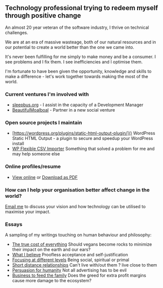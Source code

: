 ## Technology professional trying to redeem myself through positive change

An almost 20 year veteran of the software industry, I thrive on technical challenges. 

We are at an era of massive wasteage, both of our natural resources and in our potential to create a world better than the one we came into.  

It's never been fulfilling for me simply to make money and be a consumer. I see problems and I fix them. I see inefficiencies and I optimise them.

I'm fortunate to have been given the opportunity, knowledge and skills to make a difference - let's work together towards making the most of the world.  

### Current ventures I'm involved with

 - [sleepbus.org](http://sleepbus.org) - I assist in the capacity of a Development Manager
 - [BeautifulMoalboal](https://www.beautifulmoalboal.org) - Partner in a new social venture

### Open source projects I maintain

 - [https://wordpress.org/plugins/static-html-output-plugin/]() WordPress Static HTML Output - a plugin to secure and speedup your WordPress install
 - [WP Flexible CSV Importer](https://wordpress.org/plugins/wp-flexible-csv-importer/) Something that solved a problem for me and may help someone else

### Online profiles/resume

 - [View online](https://careers.stackoverflow.com/cloud) or [Download as PDF](/assets/Leon_Stafford_Technical_Professional.pdf)


### How can I help your organisation better affect change in the world?

[Email me](mailto:lionhive@gmail.com) to discuss your vision and how technology can be utilised to maximise your impact. 


### Essays

A sampling of my writings touching on human behaviour and philosophy:


 - [The true cost of everything](/essays/true_cost.html) Should vegans become rocks to minimize their impact on the earth and our ears?
 - [What I believe](/essays/what_i_believe.html) Proofless acceptance and self-justification  
 - [Focusing at different levels](/essays/focusing_at_different_levels.md) Being social, spiritual or primal
 - [Short distance relationships](/essays/short_distance_relationships.md) Can't live with/out them ? live close to them
 - [Persuasion for humanity](/essays/persuasion_for_humanity.md) Not all advertising has to be evil
 - [Business to feed the family](/essays/business_to_feed_the_family.md) Does the greed for extra profit margins cause more damage to the ecosystem? 



